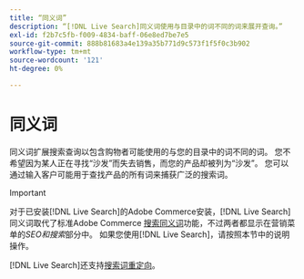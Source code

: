 ```yaml
---
title: “同义词”
description: “[!DNL Live Search]同义词使用与目录中的词不同的词来展开查询。”
exl-id: f2b7c5fb-f009-4834-baff-06e8ed7be7e5
source-git-commit: 888b81683a4e139a35b771d9c573f1f5f0c3b902
workflow-type: tm+mt
source-wordcount: '121'
ht-degree: 0%

---
```


# 同义词

同义词扩展搜索查询以包含购物者可能使用的与您的目录中的词不同的词。 您不希望因为某人正在寻找“沙发”而失去销售，而您的产品却被列为“沙发”。 您可以通过输入客户可能用于查找产品的所有词来捕获广泛的搜索词。

>[!IMPORTANT]
>
>对于已安装[!DNL Live Search]的Adobe Commerce安装，[!DNL Live Search]同义词取代了标准Adobe Commerce [搜索同义词](https://experienceleague.adobe.com/docs/commerce-admin/catalog/catalog/search/search-terms.html#search-synonyms)功能，不过两者都显示在营销菜单的&#x200B;*SEO和搜索*&#x200B;部分中。 如果您使用[!DNL Live Search]，请按照本节中的说明操作。

[!DNL Live Search]还支持[搜索词重定向](https://experienceleague.adobe.com/docs/commerce-admin/catalog/catalog/search/search-terms.html)。

